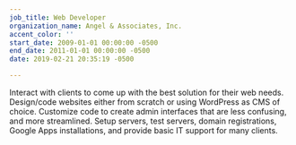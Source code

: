```yaml
---
job_title: Web Developer
organization_name: Angel & Associates, Inc.
accent_color: ''
start_date: 2009-01-01 00:00:00 -0500
end_date: 2011-01-01 00:00:00 -0500
date: 2019-02-21 20:35:19 -0500

---
```

Interact with clients to come up with the best solution for their web needs. Design/code websites either from scratch or using WordPress as CMS of choice. Customize code to create admin interfaces that are less confusing, and more streamlined. Setup servers, test servers, domain registrations, Google Apps installations, and provide basic IT support for many clients.